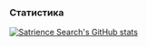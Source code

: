 ### Статистика
[![Satrience Search's GitHub stats](https://github-readme-stats.vercel.app/api?username=esncehtr&theme=transparent)](https://github.com/anuraghazra/github-readme-stats)
